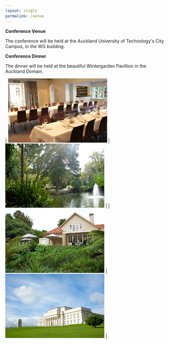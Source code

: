 ```yaml
---
layout: single
permalink: /venue
---
```

**Conference Venue**

The conference will be held at the Auckland University of Technology's City Campus, in the WG building.

**Conference Dinner**

The dinner will be held at the beautiful Wintergarden Pavillion in the Auckland Domain.

| <img src="/assets/images/wintergarden_01.jpg" height="203" width="313"> | <img src="/assets/images/wintergarden_03.jpg" height="203" width="313"> |
| <img src="/assets/images/wintergarden_02.jpg" height="203" width="313"> | <img src="/assets/images/wintergarden_04.jpg" height="203" width="313"> |